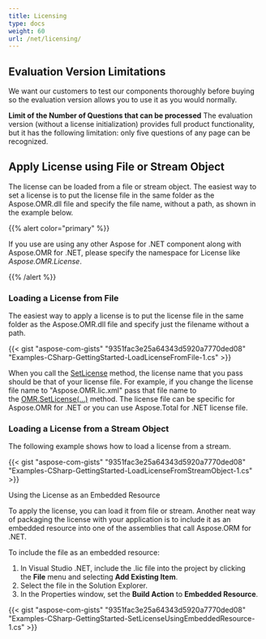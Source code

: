 ```yaml
---
title: Licensing
type: docs
weight: 60
url: /net/licensing/
---
```


## **Evaluation Version Limitations**
We want our customers to test our components thoroughly before buying so the evaluation version allows you to use it as you would normally.

**Limit of the Number of Questions that can be processed** 
The evaluation version (without a license initialization) provides full product functionality, but it has the following limitation: only five questions of any page can be recognized.
## **Apply License using File or Stream Object**
The license can be loaded from a file or stream object. The easiest way to set a license is to put the license file in the same folder as the Aspose.OMR.dll file and specify the file name, without a path, as shown in the example below.

{{% alert color="primary" %}} 

If you use are using any other Aspose for .NET component along with Aspose.OMR for .NET, please specify the namespace for License like *Aspose.OMR.License*.

{{% /alert %}} 
### **Loading a License from File**
The easiest way to apply a license is to put the license file in the same folder as the Aspose.OMR.dll file and specify just the filename without a path.



{{< gist "aspose-com-gists" "9351fac3e25a64343d5920a7770ded08" "Examples-CSharp-GettingStarted-LoadLicenseFromFile-1.cs" >}}

When you call the [SetLicense](https://apireference.aspose.com/net/omr/aspose.omr/license/methods/setlicense/index) method, the license name that you pass should be that of your license file. For example, if you change the license file name to "Aspose.OMR.lic.xml" pass that file name to the [OMR.SetLicense(…)](https://apireference.aspose.com/net/omr/aspose.omr/license/methods/setlicense/index) method. The license file can be specific for Aspose.OMR for .NET or you can use Aspose.Total for .NET license file.
### **Loading a License from a Stream Object**
The following example shows how to load a license from a stream.

{{< gist "aspose-com-gists" "9351fac3e25a64343d5920a7770ded08" "Examples-CSharp-GettingStarted-LoadLicenseFromStreamObject-1.cs" >}}


Using the License as an Embedded Resource

To apply the license, you can load it from file or stream. Another neat way of packaging the license with your application is to include it as an embedded resource into one of the assemblies that call Aspose.ORM for .NET.

To include the file as an embedded resource:

1. In Visual Studio .NET, include the .lic file into the project by clicking the **File** menu and selecting **Add Existing Item**.
1. Select the file in the Solution Explorer.
1. In the Properties window, set the **Build Action** to **Embedded Resource**.



{{< gist "aspose-com-gists" "9351fac3e25a64343d5920a7770ded08" "Examples-CSharp-GettingStarted-SetLicenseUsingEmbeddedResource-1.cs" >}}
